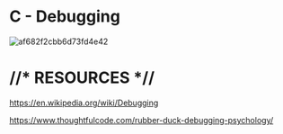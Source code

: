# C - Debugging

![af682f2cbb6d73fd4e42](https://github.com/hfakir/alx-low_level_programming/assets/114278488/8b385ef6-9872-4647-be72-ee2065f7f79b)

# //* RESOURCES *//

https://en.wikipedia.org/wiki/Debugging

https://www.thoughtfulcode.com/rubber-duck-debugging-psychology/
